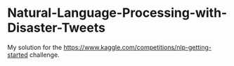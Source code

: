 # Natural-Language-Processing-with-Disaster-Tweets
My solution for the https://www.kaggle.com/competitions/nlp-getting-started challenge.
